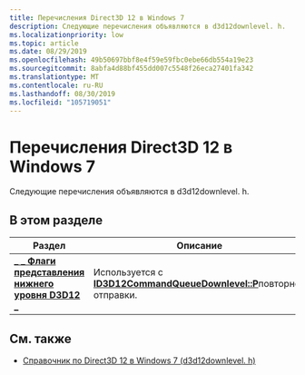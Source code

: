 ```yaml
---
title: Перечисления Direct3D 12 в Windows 7
description: Следующие перечисления объявляются в d3d12downlevel. h.
ms.localizationpriority: low
ms.topic: article
ms.date: 08/29/2019
ms.openlocfilehash: 49b50697bbf8e4f59e59fbc0ebe66db554a19e23
ms.sourcegitcommit: 8abfa4d88bf455dd007c5548f26eca27401fa342
ms.translationtype: MT
ms.contentlocale: ru-RU
ms.lasthandoff: 08/30/2019
ms.locfileid: "105719051"
---
```

# <a name="direct3d-12-on-windows-7-enumerations"></a>Перечисления Direct3D 12 в Windows 7

Следующие перечисления объявляются в d3d12downlevel. h.

## <a name="in-this-section"></a>В этом разделе

| Раздел | Описание |
|-------|-------------|
| [**\_ \_ Флаги представления нижнего уровня D3D12 \_**](d3d12_downlevel_present_flags.md) | Используется с [**ID3D12CommandQueueDownlevel::P**](id3d12commandqueuedownlevel-present.md)повторной отправки. |

## <a name="related-topics"></a>См. также
* [Справочник по Direct3D 12 в Windows 7 (d3d12downlevel. h)](direct3d-12on7-reference.md)
